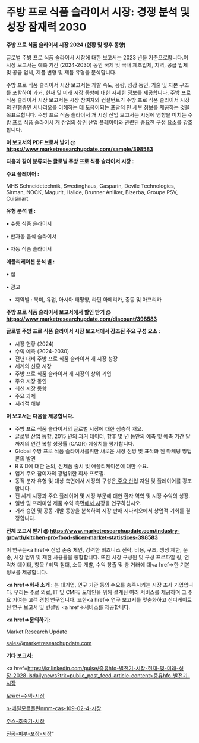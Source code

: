 # 주방 프로 식품 슬라이서 시장: 경쟁 분석 및 성장 잠재력 2030

<strong>주방 프로 식품 슬라이서 시장 2024 (현황 및 향후 동향)</strong>

글로벌 주방 프로 식품 슬라이서 시장에 대한 보고서는 2023 년을 기준으로합니다.이 시장 보고서는 예측 기간 (2024-2030) 동안 국제 및 국내 제조업체, 지역, 공급 업체 및 공급 업체, 제품 변형 및 제품 유형을 분석합니다.

주방 프로 식품 슬라이서 시장 보고서는 개발 속도, 용량, 성장 동인, 기술 및 자본 구조를 포함하여 과거, 현재 및 미래 시장 동향에 대한 자세한 정보를 제공합니다. 주방 프로 식품 슬라이서 시장 보고서는 시장 참여자와 컨설턴트가 주방 프로 식품 슬라이서 시장의 진행중인 시나리오를 이해하는 데 도움이되는 포괄적 인 세부 정보를 제공하는 것을 목표로합니다. 주방 프로 식품 슬라이서 개 시장 산업 보고서는 시장에 영향을 미치는 주방 프로 식품 슬라이서 개 산업의 상위 산업 플레이어와 관련된 중요한 구성 요소를 강조합니다.



<strong>이 보고서의 PDF 브로셔 받기 @ <a href=https://www.marketresearchupdate.com/sample/398583>https://www.marketresearchupdate.com/sample/398583</a></strong>



<strong>다음과 같이 분류되는 글로벌 주방 프로 식품 슬라이서 시장 :</strong>



<strong>주요 플레이어 :</strong>

MHS Schneidetechnik, Swedinghaus, Gasparin, Devile Technologies, Sirman, NOCK, Magurit, Hallde, Brunner Anliker, Bizerba, Groupe PSV, Cuisinart



<strong>유형 분석 별 :</strong>

• 수동 식품 슬라이서

• 반자동 음식 슬라이서

• 자동 식품 슬라이서



<strong>애플리케이션 분석 별 :</strong>

• 집

• 광고

<ul>
  <li>지역별 : 북미, 유럽, 아시아 태평양, 라틴 아메리카, 중동 및 아프리카</li>
</ul>


<strong>주방 프로 식품 슬라이서 보고서에서 할인 받기 @ <a href=https://www.marketresearchupdate.com/discount/398583>https://www.marketresearchupdate.com/discount/398583</a></strong>



<strong>글로벌 주방 프로 식품 슬라이서 시장 보고서에서 강조된 주요 구성 요소 :</strong>
<ul>
  <li>시장 현황 (2024)</li>
  <li>수익 예측 (2024-2030)</li>
  <li>전년 대비 주방 프로 식품 슬라이서 개 시장 성장</li>
  <li>세계의 신흥 시장</li>
  <li>주방 프로 식품 슬라이서 개 시장의 상위 기업</li>
  <li>주요 시장 동인</li>
  <li>최신 시장 동향</li>
  <li>주요 과제</li>
  <li>지리적 해부</li>
</ul>


<strong>이 보고서는 다음을 제공합니다.</strong>
<ul>
  <li>주방 프로 식품 슬라이서의 글로벌 시장에 대한 심층적 개요.</li>
  <li>글로벌 산업 동향, 2015 년의 과거 데이터, 향후 몇 년 동안의 예측 및 예측 기간 말까지의 연간 복합 성장률 (CAGR) 예상치를 평가합니다.</li>
  <li>Global 주방 프로 식품 슬라이서를위한 새로운 시장 전망 및 표적화 된 마케팅 방법론의 발견</li>
  <li>R &amp; D에 대한 논의, 신제품 출시 및 애플리케이션에 대한 수요.</li>
  <li>업계 주요 참여자의 광범위한 회사 프로필.</li>
  <li>동적 분자 유형 및 대상 측면에서 시장의 구성은<a href=> 주요 산</a>업 자원 및 플레이어를 강조합니다.</li>
  <li>전 세계 시장과 주요 플레이어 및 시장 부문에 대한 환자 역학 및 시장 수익의 성장.</li>
  <li>일반 및 프리미엄 제품 수익 측면<a href=>에서 시</a>장을 연구하십시오.</li>
  <li>거래 승인 및 공동 개발 동향을 분석하여 시장 판매 시나리오에서 상업적 기회를 결정합니다.</li>
</ul>



<strong>전체 보고서 받기 @ <a href=https://www.marketresearchupdate.com/industry-growth/kitchen-pro-food-slicer-market-statistices-398583>https://www.marketresearchupdate.com/industry-growth/kitchen-pro-food-slicer-market-statistices-398583</a></strong>

이 연구는<a href=> 산업 존중</a> 체인, 강력한 비즈니스 전략, 비용, 구조, 생성 제한, 운송, 시장 범위 및 제한 사용률을 통합합니다. 또한 시장 구성원 및 구성 프로파일 링, 연락처 데이터, 항목 / 혜택 침대, 소득 개발, 수익 창출 및 총 거래에 대<a href=>한 기본 </a>정보를 제공합니다.



<strong><a href=>회사 소</a>개 :</strong>
는 대기업, 연구 기관 등의 수요를 충족시키는 시장 조사 기업입니다. 우리는 주로 의료, IT 및 CMFE 도메인을 위해 설계된 여러 서비스를 제공하며 그 주요 기여는 고객 경험 연구입니다. 또한<a href=> 연구 보</a>고서를 맞춤화하고 신디케이트 된 연구 보고서 및 컨설팅 <a href=>서비스</a>를 제공합니다.



<strong><a href=>문의하기:</a></strong>

Market Research Update

sales@marketresearchupdate.com



<strong>기타 보고서:</strong>

<a href=https://kr.linkedin.com/pulse/중유hfo-발전기-시장-현재-및-미래-성장-2028-isdailynews?trk=public_post_feed-article-content>중유hfo-발전기-시장</a>

<a href=https://www.linkedin.com/pulse/모듈러-주택-시장-규모-및-성장-2023-analytics-alchemy-360-analysis/>모듈러-주택-시장</a>

<a href=https://www.linkedin.com/pulse/n-메틸모르폴린nmm-cas-109-02-4-시장-동향-및-성장-전망-yiu6f/>n-메틸모르폴린nmm-cas-109-02-4-시장</a>

<a href=https://www.linkedin.com/pulse/주스-추출기-시장-경쟁-분석-및-성장-잠재력-2029-market-matrix-musings-analysis-gfixf/>주스-추출기-시장</a>

<a href=https://www.linkedin.com/pulse/진공-피부-포장-시장-동향-및-성장-전망-market-matrix-musings-analysis-rg0xf/>진공-피부-포장-시장</a>"
